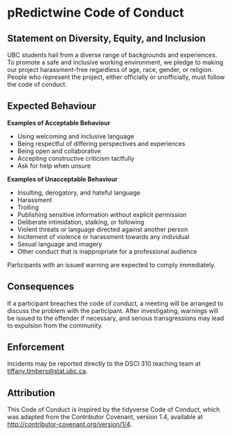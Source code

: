 # pRedictwine Code of Conduct 

## Statement on Diversity, Equity, and Inclusion
UBC students hail from a diverse range of backgrounds and experiences. To promote a safe and inclusive working environment, we pledge to making our project harassment-free regardless of age, race, gender, or religion. People who represent the project, either officially or unofficially, must follow the code of conduct.

## Expected Behaviour

**Examples of Acceptable Behaviour**
* Using welcoming and inclusive language
* Being respectful of differing perspectives and experiences
* Being open and collaborative
* Accepting constructive criticism tactfully
* Ask for help when unsure

**Examples of Unacceptable Behaviour**
* Insulting, derogatory, and hateful language
* Harassment
* Trolling
* Publishing sensitive information without explicit permission 
* Deliberate intimidation, stalking, or following
* Violent threats or language directed against another person
* Incitement of violence or harassment towards any individual
* Sexual language and imagery 
* Other conduct that is inappropriate for a professional audience

Participants with an issued warning are expected to comply immediately.

## Consequences
If a participant breaches the code of conduct, a meeting will be arranged to discuss the problem with the participant. After investigating, warnings will be issued to the offender if necessary, and serious transgressions may lead to expulsion from the community.  

## Enforcement
Incidents may be reported directly to the DSCI 310 teaching team at <tiffany.timbers@stat.ubc.ca>. 

## Attribution
This Code of Conduct is inspired by the tidyverse Code of Conduct, which was adapted from the Contributor Covenant, version 1.4, available at http://contributor-covenant.org/version/1/4.
